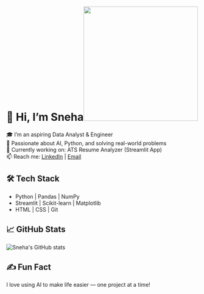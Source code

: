 # 👋 Hi, I’m Sneha<img src="https://media1.giphy.com/media/v1.Y2lkPTc5MGI3NjExaTlqZWZseDg5eHU3ajh2OXBua2V5OGIxYWVpMWdocWM2czFybmtmMyZlcD12MV9pbnRlcm5hbF9naWZfYnlfaWQmY3Q9Zw/px9v45I39CcxyXPqEy/giphy.gif" width="300"/>


🎓 I’m an aspiring Data Analyst & Engineer  
🧠 Passionate about AI, Python, and solving real-world problems  
💼 Currently working on: ATS Resume Analyzer (Streamlit App)  
📫 Reach me: [LinkedIn](https://www.linkedin.com/in/sneha-bhanage-9ba72a2a8/) | [Email](snehabhanage15@gmail.com)  

## 🛠️ Tech Stack
- Python | Pandas | NumPy
- Streamlit | Scikit-learn | Matplotlib
- HTML | CSS | Git

## 📈 GitHub Stats
![Sneha's GitHub stats](https://github-readme-stats.vercel.app/api?username=sneha123&show_icons=true&theme=radical)


## ✍️ Fun Fact
I love using AI to make life easier — one project at a time!

